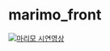 # marimo_front

[![마리모 시연영상](https://drive.google.com/file/d/1XOGzzARVQe_1n5z7c-d5iYfTUwOBWhC0)](https://drive.google.com/file/d/14xF53QIsNEd_2VkURvH3lyLppvAEixTb/preview)
